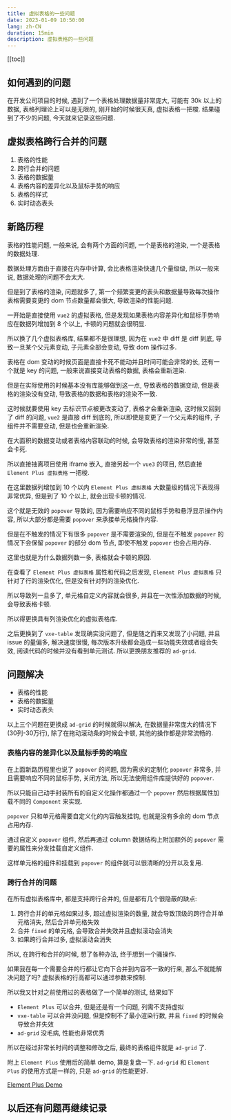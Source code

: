 ```yaml
---
title: 虚拟表格的一些问题
date: 2023-01-09 10:50:00
lang: zh-CN
duration: 15min
description: 虚拟表格的一些问题
---
```


[[toc]]

## 如何遇到的问题
在开发公司项目的时候, 遇到了一个表格处理数据量非常庞大, 可能有 30k 以上的数据, 表格列理论上可以是无限的, 刚开始的时候很天真, 虚拟表格一把梭.
结果碰到了不少的问题, 今天就来记录这些问题.

## 虚拟表格跨行合并的问题
1. 表格的性能
2. 跨行合并的问题
3. 表格的数据量
4. 表格内容的差异化以及鼠标手势的响应
5. 表格的样式
7. 实时动态表头

## 新路历程
表格的性能问题, 一般来说, 会有两个方面的问题, 一个是表格的渲染, 一个是表格的数据处理.

数据处理方面由于直接在内存中计算, 会比表格渲染快速几个量级级, 所以一般来说, 数据处理的问题不会太大.

但是到了表格的渲染, 问题就多了, 第一个频繁变更的表头和数据量导致每次操作表格需要变更的 dom 节点数量都会很大, 导致渲染的性能问题.

一开始是直接使用 `vue2` 的虚拟表格, 但是发现如果表格内容差异化和鼠标手势响应在数据列增加到 8 个以上, 卡顿的问题就会很明显.

所以换了几个虚拟表格库, 结果都不是很理想, 因为在 `vue2` 中 diff 是 diff 到底, 导致一旦某个父元素变动, 子元素全部会变动, 导致 dom 操作过多.

表格在 dom 变动的时候页面是直接卡死不能动并且时间可能会非常的长, 还有一个就是 key 的问题, 一般来说直接变动表格的数据, 表格会重新渲染.

但是在实际使用的时候基本没有库能够做到这一点, 导致表格的数据变动, 但是表格的渲染没有变动, 导致表格的数据和表格的渲染不一致.

这时候就要使用 key 去标识节点被更改变动了, 表格才会重新渲染, 这时候又回到了 diff 的问题, `vue2` 是直接 diff 到底的, 所以即使是变更了一个父元素的组件, 子组件并不需要变动, 但是也会重新渲染.

在大面积的数据变动或者表格内容联动的时候, 会导致表格的渲染非常的慢, 甚至会卡死.

所以直接抽离项目使用 iframe 嵌入, 直接另起一个 `vue3` 的项目, 然后直接 `Element Plus 虚拟表格` 一把梭.

在这里数据列增加到 10 个以内 `Element Plus 虚拟表格` 大数量级的情况下表现得非常优异, 但是到了 10 个以上, 就会出现卡顿的情况.

这个就是无效的 `popover` 导致的, 因为需要响应不同的鼠标手势和悬浮显示操作内容, 所以大部分都是需要 `popover` 来承接单元格操作内容.

但是在不触发的情况下有很多 `popover` 是不需要渲染的, 但是在不触发 `popover` 的情况下会保留 `popover` 的部分 dom 节点, 即使不触发 `popover` 也会占用内存.

这里也就是为什么数据列数一多, 表格就会卡顿的原因.

在查看了 `Element Plus 虚拟表格` 属性和代码之后发现, `Element Plus 虚拟表格` 只针对了行的渲染优化, 但是没有针对列的渲染优化.

所以导致列一旦多了, 单元格自定义内容就会很多, 并且在一次性添加数据的时候, 会导致表格卡顿.

所以得更换具有列渲染优化的虚拟表格库.

之后更换到了 `vxe-table` 发现确实没问题了, 但是随之而来又发现了小问题, 并且 issue 的量偏多, 解决速度很慢, 每次版本升级都会造成一些功能失效或者组合失效, 阅读代码的时候并没有看到单元测试. 所以更换朋友推荐的 `ad-grid`.

## 问题解决

- 表格的性能
- 表格的数据量
- 实时动态表头

以上三个问题在更换成 `ad-grid` 的时候就得以解决, 在数据量非常庞大的情况下(30列-30万行), 除了在拖动滚动条的时候会卡顿, 其他的操作都是非常流畅的.

### 表格内容的差异化以及鼠标手势的响应

在上面新路历程里也说了 `popover` 的问题, 因为需求的定制化 `popover` 非常多, 并且需要响应不同的鼠标手势, 关闭方法, 所以无法使用组件库提供好的 `popover`.

所以只能自己动手封装所有的自定义化操作都通过一个 `popover` 然后根据属性加载不同的 `Component` 来实现.

`popover` 只和单元格需要自定义化的内容触发挂钩, 也就是没有多余的 dom 节点占用内存.

通过自定义 `popover` 组件, 然后再通过 column 数据结构上附加额外的 `popover` 需要的属性来分发挂载自定义组件.

这样单元格的组件和挂载到 `popover` 的组件就可以很清晰的分开以及复用.

### 跨行合并的问题

在所有虚拟表格库中, 都是支持跨行合并的, 但是都有几个很隐蔽的缺点:

1. 跨行合并的单元格如果过多, 超过虚拟渲染的数量, 就会导致顶级的跨行合并单元格消失, 然后合并单元格失效
2. 合并 `fixed` 的单元格, 会导致合并失效并且虚拟滚动会消失
3. 如果跨行合并过多, 虚拟滚动会消失

所以, 在跨行和合并的时候, 想了各种办法, 终于想到一个骚操作.

如果我在每一个需要合并的行都让它向下合并到内容不一致的行来, 那么不就能解决问题了吗? 虚拟表格的行高都可以通过参数来控制.

所以我又针对之前使用过的表格做了一个简单的测试, 结果如下

- `Element Plus` 可以合并, 但是还是有一个问题, 列需不支持虚拟
- `vxe-table` 可以合并没问题, 但是控制不了最小渲染行数, 并且 `fixed` 的时候会导致合并失效
- `ad-grid` 没毛病, 性能也非常优秀

所以在经过非常长时间的调整和修改之后, 最终的表格组件就是 `ad-grid` 了.

附上 `Element Plus` 使用后的简单 demo, 算是复盘一下. `ad-grid` 和 `Element Plus` 的使用方式是一样的, 只是 `ad-grid` 的性能更好.

[Element Plus Demo](https://stackblitz.com/edit/vitejs-vite-gy5bpe?file=src/pages/index.vue)

## 以后还有问题再继续记录
